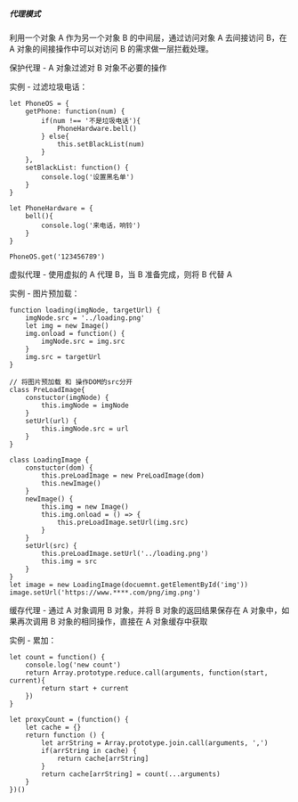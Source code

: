<!--
 * @Descripttion:
 * @Author: ganbowen
 * @Date: 2020-01-16 15:10:02
 * @LastEditors  : ganbowen
 * @LastEditTime : 2020-01-16 16:05:22
 -->

##### 代理模式

利用一个对象 A 作为另一个对象 B 的中间层，通过访问对象 A 去间接访问 B，在 A 对象的间接操作中可以对访问 B 的需求做一层拦截处理。

保护代理 - A 对象过滤对 B 对象不必要的操作

实例 - 过滤垃圾电话：

```
let PhoneOS = {
    getPhone: function(num) {
        if(num !== '不是垃圾电话'){
            PhoneHardware.bell()
        } else{
            this.setBlackList(num)
        }
    },
    setBlackList: function() {
        console.log('设置黑名单')
    }
}

let PhoneHardware = {
    bell(){
        console.log('来电话，响铃')
    }
}

PhoneOS.get('123456789')
```

虚拟代理 - 使用虚拟的 A 代理 B，当 B 准备完成，则将 B 代替 A

实例 - 图片预加载：

```
function loading(imgNode, targetUrl) {
    imgNode.src = '../loading.png'
    let img = new Image()
    img.onload = function() {
        imgNode.src = img.src
    }
    img.src = targetUrl
}

// 将图片预加载 和 操作DOM的src分开
class PreLoadImage{
    constuctor(imgNode) {
        this.imgNode = imgNode
    }
    setUrl(url) {
        this.imgNode.src = url
    }
}

class LoadingImage {
    constuctor(dom) {
        this.preLoadImage = new PreLoadImage(dom)
        this.newImage()
    }
    newImage() {
        this.img = new Image()
        this.img.onload = () => {
            this.preLoadImage.setUrl(img.src)
        }
    }
    setUrl(src) {
        this.preLoadImage.setUrl('../loading.png')
        this.img = src
    }
}
let image = new LoadingImage(docuemnt.getElementById('img'))
image.setUrl('https://www.****.com/png/img.png')
```

缓存代理 - 通过 A 对象调用 B 对象，并将 B 对象的返回结果保存在 A 对象中，如果再次调用 B 对象的相同操作，直接在 A 对象缓存中获取

实例 - 累加：

```
let count = function() {
    console.log('new count')
    return Array.prototype.reduce.call(arguments, function(start, current){
        return start + current
    })
}

let proxyCount = (function() {
    let cache = {}
    return function () {
        let arrString = Array.prototype.join.call(arguments, ',')
        if(arrString in cache) {
            return cache[arrString]
        }
        return cache[arrString] = count(...arguments)
    }
})()

```
